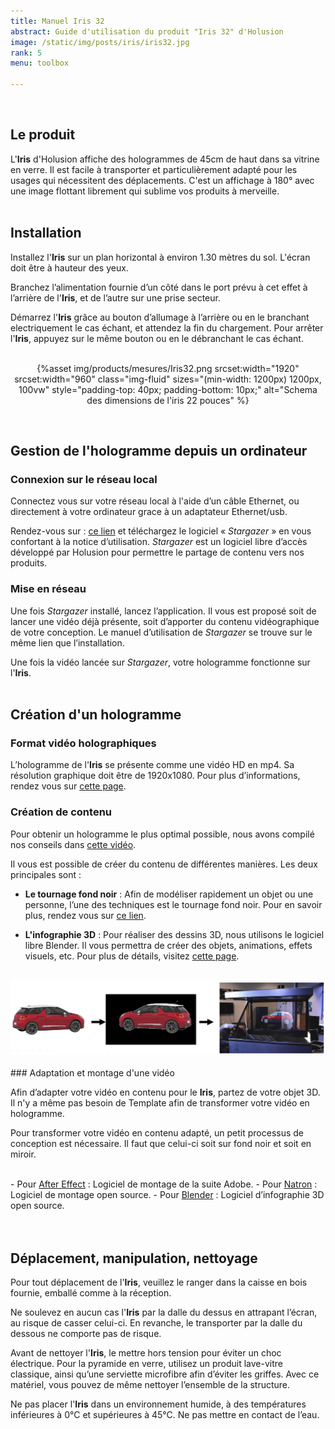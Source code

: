 ```yaml
---
title: Manuel Iris 32
abstract: Guide d'utilisation du produit "Iris 32" d'Holusion
image: /static/img/posts/iris/iris32.jpg
rank: 5
menu: toolbox

---
```


<br />




## Le produit

L'**Iris** d'Holusion affiche des hologrammes de 45cm de haut dans sa vitrine en verre. Il est facile à transporter et particulièrement adapté pour les usages qui nécessitent des déplacements. C'est un affichage à 180° avec une image flottant librement qui sublime vos produits à merveille.
<br />
<br />
## Installation

Installez l'**Iris** sur un plan horizontal à environ 1.30 mètres du sol. L'écran doit être à hauteur des yeux.

Branchez l’alimentation fournie d’un côté dans le port prévu à cet effet à l’arrière de l'**Iris**, et de l’autre sur une prise secteur.

Démarrez l'**Iris** grâce au bouton d’allumage à l’arrière ou en le branchant electriquement le cas échant, et attendez la fin du chargement.
Pour arrêter l'**Iris**, appuyez sur le même bouton ou en le débranchant le cas échant.
<br />
<br />
<center>

{%asset img/products/mesures/Iris32.png
  srcset:width="1920"
  srcset:width="960"
  class="img-fluid"
  sizes="(min-width: 1200px) 1200px, 100vw"
  style="padding-top: 40px; padding-bottom: 10px;"
  alt="Schema des dimensions de l'iris 22 pouces"
%}

</center>
<br />

## Gestion de l'hologramme depuis un ordinateur

### Connexion sur le réseau local

Connectez vous sur votre réseau local à l'aide d’un câble Ethernet, ou directement à votre ordinateur grace à un adaptateur Ethernet/usb.

Rendez-vous sur :	 <a href="https://github.com/Holusion/stargazer">ce lien</a> et téléchargez le logiciel « *Stargazer* » en vous confortant à la notice d’utilisation.
*Stargazer* est un logiciel libre d’accès développé par Holusion pour permettre le partage de contenu vers nos produits.

### Mise en réseau

Une fois *Stargazer* installé, lancez l’application. Il vous est proposé soit de lancer une vidéo déjà présente, soit d’apporter du contenu vidéographique de votre conception. Le manuel d’utilisation de *Stargazer* se trouve sur le même lien que l’installation.

Une fois la vidéo lancée sur *Stargazer*, votre hologramme fonctionne sur l'**Iris**.
<br />
<br />
## Création d'un hologramme

### Format vidéo holographiques

L’hologramme de l'**Iris** se présente comme une vidéo HD en mp4. Sa résolution graphique doit être de 1920x1080.
Pour plus d’informations, rendez vous sur <a href="/dev/fr/">cette page</a>.

### Création de contenu

Pour obtenir un hologramme le plus optimal possible, nous avons compilé nos conseils dans <a href="https://www.youtube.com/watch?v=l-0kverv6OA">cette vidéo</a>.

Il vous est possible de créer du contenu de différentes manières. Les deux principales sont :

- **Le tournage fond noir** :
Afin de modéliser rapidement un objet ou une personne, l’une des techniques est le tournage fond noir.
Pour en savoir plus, rendez vous sur <a href="/dev/fr/">ce lien</a>.

- **L'infographie 3D** :
Pour réaliser des dessins 3D, nous utilisons le logiciel libre Blender. Il vous permettra de créer des objets, animations, effets visuels, etc.
Pour plus de détails, visitez <a href="/dev/fr/tutorials/first-steps">cette page</a>.
<br />
<center>
<img class="img-fluid" src="/static/img/posts/iris/Infographie.jpg" alt="Passer d'un objet à un hologramme">
</center>
<br />
### Adaptation et montage d'une vidéo

Afin d’adapter votre vidéo en contenu pour le **Iris**, partez de votre objet 3D. Il n'y a même pas besoin de Template afin de transformer votre vidéo en hologramme.

Pour transformer votre vidéo en contenu adapté, un petit processus de conception est nécessaire. Il faut que celui-ci soit sur fond noir et soit en miroir.


<div class="contenu"></div>

<br />
- Pour <a href="/dev/fr/">After Effect</a> : Logiciel de montage de la suite Adobe.
- Pour <a href="/dev/fr/">Natron</a> : Logiciel de montage open source.
- Pour <a href="/dev/fr/tutorials/first-steps">Blender</a> : Logiciel d’infographie 3D open source.
<br />
<br />
<br />


## Déplacement, manipulation, nettoyage

Pour tout déplacement de l'**Iris**, veuillez le ranger dans la caisse en bois fournie, emballé comme à la réception.

Ne soulevez en aucun cas l'**Iris** par la dalle du dessus en attrapant l’écran, au risque de casser celui-ci. En revanche, le transporter par la dalle du dessous ne comporte pas de risque.

Avant de nettoyer l'**Iris**, le mettre hors tension pour éviter un choc électrique. Pour la pyramide en verre, utilisez un produit lave-vitre classique, ainsi qu’une serviette microfibre afin d’éviter les griffes. Avec ce matériel, vous pouvez de même nettoyer l’ensemble de la structure.

Ne pas placer l'**Iris** dans un environnement humide, à des températures inférieures à 0°C et supérieures à 45°C. Ne pas mettre en contact de l’eau.
